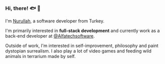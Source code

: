 ### Hi, there! :fish: :thought_balloon:

I'm [Nurullah](http://nurullahgngr.com/), a software developer from Turkey.

I'm primarily interested in **full-stack development** and currently work as a back-end developer at [@Alfatechsoftware](https://github.com/alfatechsoftware).

Outside of work, I'm interested in self-improvement, philosophy and paint dystopian surrealism. I also play a lot of video games and feeding wild animals in terrarium made by self.
